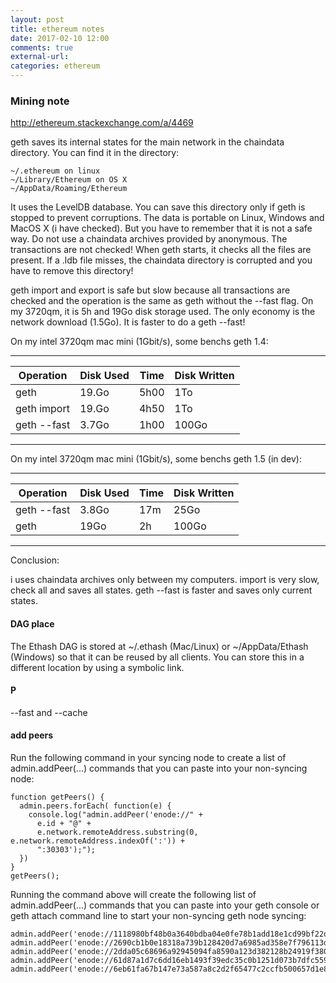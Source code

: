 ```yaml
---
layout: post
title: ethereum notes 
date: 2017-02-10 12:00
comments: true
external-url:
categories: ethereum 
---
```


### Mining note

http://ethereum.stackexchange.com/a/4469

geth saves its internal states for the main network in the chaindata directory. You can find it in the directory:

```
~/.ethereum on linux
~/Library/Ethereum on OS X
~/AppData/Roaming/Ethereum
```

It uses the LevelDB database. You can save this directory only if geth is stopped to prevent corruptions. The data is portable on Linux, Windows and MacOS X (i have checked). But you have to remember that it is not a safe way. Do not use a chaindata archives provided by anonymous. The transactions are not checked! When geth starts, it checks all the files are present. If a .ldb file misses, the chaindata directory is corrupted and you have to remove this directory!

geth import and export is safe but slow because all transactions are checked and the operation is the same as geth without the --fast flag. On my 3720qm, it is 5h and 19Go disk storage used. The only economy is the network download (1.5Go). It is faster to do a geth --fast!

On my intel 3720qm mac mini (1Gbit/s), some benchs geth 1.4:

__________________________________________________
| Operation   | Disk Used | Time | Disk Written  |
|-------------|-----------|------|---------------|
| geth        | 19.Go     | 5h00 | 1To           |
| geth import | 19.Go     | 4h50 | 1To           |
| geth --fast | 3.7Go     | 1h00 | 100Go         |
--------------------------------------------------
On my intel 3720qm mac mini (1Gbit/s), some benchs geth 1.5 (in dev):

__________________________________________________
| Operation   | Disk Used | Time | Disk Written  |
|-------------|-----------|------|---------------|
| geth --fast | 3.8Go     | 17m  | 25Go          |
| geth        | 19Go      | 2h   | 100Go         |
--------------------------------------------------
Conclusion:

i uses chaindata archives only between my computers.
import is very slow, check all and saves all states.
geth --fast is faster and saves only current states.


#### DAG place

The Ethash DAG is stored at ~/.ethash (Mac/Linux) or ~/AppData/Ethash (Windows) so that it can be reused by all clients. You can store this in a different location by using a symbolic link.

#### P

--fast and --cache 

#### add peers

Run the following command in your syncing node to create a list of admin.addPeer(...) commands that you can paste into your non-syncing node:

```
function getPeers() {
  admin.peers.forEach( function(e) {
    console.log("admin.addPeer('enode://" + 
      e.id + "@" + 
      e.network.remoteAddress.substring(0, e.network.remoteAddress.indexOf(':')) + 
      ":30303');");
  }) 
}
getPeers();
```

Running the command above will create the following list of  admin.addPeer(...) commands that you can paste into your geth console or geth attach command line to start your non-syncing geth node syncing:

```
admin.addPeer('enode://1118980bf48b0a3640bdba04e0fe78b1add18e1cd99bf22d53daac1fd9972ad650df52176e7c7d89d1114cfef2bc23a2959aa54998a46afcf7d91809f0855082@52.74.57.123:30303');
admin.addPeer('enode://2690cb1b0e18318a739b128420d7a6985ad358e7f796113d2c84329a53680d47eb5b69f65d6ad04f13ba40cec53f9a2dfd935e516900af4e8bd351cfd200cfe4@114.215.236.112:30303');
admin.addPeer('enode://2dda05c68696a92945094fa8590a123d382128b24919f3805034c67f3aa3e6c0524907028d230b78abf6449f75a44465d4ffde3becc2693afdaa65fd834d04de@54.197.15.53:30303');
admin.addPeer('enode://61d87a1d7c6dd16eb1493f39edc35c0b1251d073b7dfc55904763716e0ebb6010af4a84cc0ec9bfcd8725becea957572de40def07d68a6e4b0c83da2fa757aef@121.144.192.63:30303');
admin.addPeer('enode://6eb61fa67b147e73a587a8c2d2f65477c2ccfb500657d1e86fca2d9737afc9ba368d776dd1d52a4c5fb4a65b942157ee58c6b4bf45af1c390bdd6e9f3ebbe770@88.99.69.38:30303');
```
